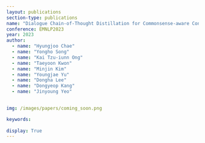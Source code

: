 ```yaml
---
layout: publications
section-type: publications
name: "Dialogue Chain-of-Thought Distillation for Commonsense-aware Conversational Agents"
conference: EMNLP2023
year: 2023
author:
  - name: "Hyungjoo Chae"
  - name: "Yongho Song"
  - name: "Kai Tzu-iunn Ong"
  - name: "Taeyoon Kwon"
  - name: "Minjin Kim"
  - name: "Youngjae Yu"
  - name: "Dongha Lee"
  - name: "Dongyeop Kang"
  - name: "Jinyoung Yeo"
  

img: /images/papers/coming_soon.png

keywords:
  
display: True
---
```

